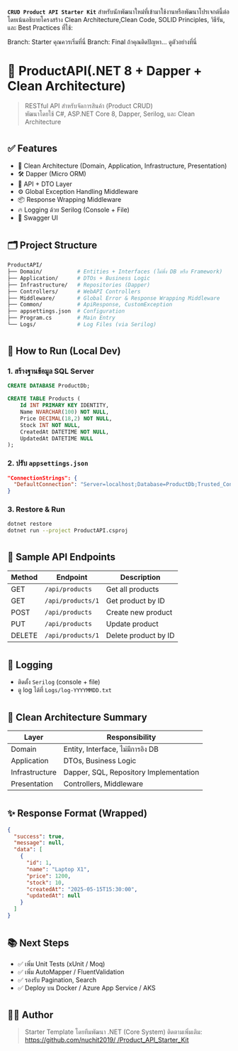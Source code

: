 **`CRUD Product API Starter Kit`** สำหรับนักพัฒนาใหม่ที่เข้ามาใช้งานหรือพัฒนาโปรเจกต์นี้ต่อ โดยเน้นอธิบายโครงสร้าง Clean Architecture,Clean Code, SOLID Principles, วิธีรัน, และ Best Practices ที่ใช้:

Branch: Starter คุณควรเริ่มที่นี่
Branch: Final ถ้าคุณติดปัญหา... ดูตัวอย่างที่นี่

#

 
# 🧱 ProductAPI(.NET 8 + Dapper + Clean Architecture)

> RESTful API สำหรับจัดการสินค้า (Product CRUD)  
> พัฒนาโดยใช้ C#, ASP.NET Core 8, Dapper, Serilog, และ Clean Architecture

#

## ✅ Features

- 🧭 Clean Architecture (Domain, Application, Infrastructure, Presentation)
- 🛠 Dapper (Micro ORM)
- 🧪 API + DTO Layer
- ⚙️ Global Exception Handling Middleware
- 📦 Response Wrapping Middleware
- 🔥 Logging ด้วย Serilog (Console + File)
- 📄 Swagger UI

#

## 🗂️ Project Structure

```bash
ProductAPI/
├── Domain/           # Entities + Interfaces (ไม่พึ่ง DB หรือ Framework)
├── Application/      # DTOs + Business Logic
├── Infrastructure/   # Repositories (Dapper)
├── Controllers/      # WebAPI Controllers
├── Middleware/       # Global Error & Response Wrapping Middleware
├── Common/           # ApiResponse, CustomException
├── appsettings.json  # Configuration
├── Program.cs        # Main Entry
└── Logs/             # Log Files (via Serilog)
````

#

## 🚀 How to Run (Local Dev)

### 1. สร้างฐานข้อมูล SQL Server

```sql
CREATE DATABASE ProductDb;

CREATE TABLE Products (
    Id INT PRIMARY KEY IDENTITY,
    Name NVARCHAR(100) NOT NULL,
    Price DECIMAL(18,2) NOT NULL,
    Stock INT NOT NULL,
    CreatedAt DATETIME NOT NULL,
    UpdatedAt DATETIME NULL
);
```

### 2. ปรับ `appsettings.json`

```json
"ConnectionStrings": {
  "DefaultConnection": "Server=localhost;Database=ProductDb;Trusted_Connection=True;TrustServerCertificate=True;"
}
```

### 3. Restore & Run

```bash
dotnet restore
dotnet run --project ProductAPI.csproj
```

#

## 📘 Sample API Endpoints

| Method | Endpoint          | Description          |
| ------ | ----------------- | -------------------- |
| GET    | `/api/products`   | Get all products     |
| GET    | `/api/products/1` | Get product by ID    |
| POST   | `/api/products`   | Create new product   |
| PUT    | `/api/products`   | Update product       |
| DELETE | `/api/products/1` | Delete product by ID |

#
## 🧰 Logging

* ติดตั้ง `Serilog` (console + file)
* ดู log ได้ที่ `Logs/log-YYYYMMDD.txt`

#

## 🧱 Clean Architecture Summary

| Layer          | Responsibility                         |
| -------------- | -------------------------------------- |
| Domain         | Entity, Interface, ไม่มีการอิง DB      |
| Application    | DTOs, Business Logic                   |
| Infrastructure | Dapper, SQL, Repository Implementation |
| Presentation   | Controllers, Middleware                |

#

## ✨ Response Format (Wrapped)

```json
{
  "success": true,
  "message": null,
  "data": [
    {
      "id": 1,
      "name": "Laptop X1",
      "price": 1200,
      "stock": 10,
      "createdAt": "2025-05-15T15:30:00",
      "updatedAt": null
    }
  ]
}
```

#

## 📚 Next Steps

* ✅ เพิ่ม Unit Tests (xUnit / Moq)
* ✅ เพิ่ม AutoMapper / FluentValidation
* ✅ รองรับ Pagination, Search
* ✅ Deploy บน Docker / Azure App Service / AKS

#

## 👨‍💻 Author

> Starter Template โดยทีมพัฒนา .NET (Core System)
> ติดตามเพิ่มเติม: [https://github.com/nuchit2019/
/Product_API_Starter_Kit](https://github.com/nuchit2019/Product_API_Starter_Kit)
 
#
